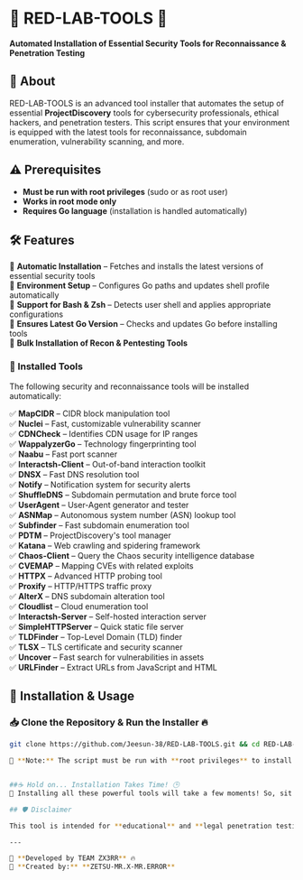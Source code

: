 # 🔴 RED-LAB-TOOLS 🚀  

**Automated Installation of Essential Security Tools for Reconnaissance & Penetration Testing**  

## 📌 About  

RED-LAB-TOOLS is an advanced tool installer that automates the setup of essential **ProjectDiscovery** tools for cybersecurity professionals, ethical hackers, and penetration testers. This script ensures that your environment is equipped with the latest tools for reconnaissance, subdomain enumeration, vulnerability scanning, and more.  

## ⚠️ Prerequisites  

- **Must be run with root privileges** (sudo or as root user)  
- **Works in root mode only**  
- **Requires Go language** (installation is handled automatically)  

## 🛠️ Features  

🔹 **Automatic Installation** – Fetches and installs the latest versions of essential security tools  
🔹 **Environment Setup** – Configures Go paths and updates shell profile automatically  
🔹 **Support for Bash & Zsh** – Detects user shell and applies appropriate configurations  
🔹 **Ensures Latest Go Version** – Checks and updates Go before installing tools  
🔹 **Bulk Installation of Recon & Pentesting Tools**  

### 🚀 Installed Tools  

The following security and reconnaissance tools will be installed automatically:  

✅ **MapCIDR** – CIDR block manipulation tool  
✅ **Nuclei** – Fast, customizable vulnerability scanner  
✅ **CDNCheck** – Identifies CDN usage for IP ranges  
✅ **WappalyzerGo** – Technology fingerprinting tool  
✅ **Naabu** – Fast port scanner  
✅ **Interactsh-Client** – Out-of-band interaction toolkit  
✅ **DNSX** – Fast DNS resolution tool  
✅ **Notify** – Notification system for security alerts  
✅ **ShuffleDNS** – Subdomain permutation and brute force tool  
✅ **UserAgent** – User-Agent generator and tester  
✅ **ASNMap** – Autonomous system number (ASN) lookup tool  
✅ **Subfinder** – Fast subdomain enumeration tool  
✅ **PDTM** – ProjectDiscovery's tool manager  
✅ **Katana** – Web crawling and spidering framework  
✅ **Chaos-Client** – Query the Chaos security intelligence database  
✅ **CVEMAP** – Mapping CVEs with related exploits  
✅ **HTTPX** – Advanced HTTP probing tool  
✅ **Proxify** – HTTP/HTTPS traffic proxy  
✅ **AlterX** – DNS subdomain alteration tool  
✅ **Cloudlist** – Cloud enumeration tool  
✅ **Interactsh-Server** – Self-hosted interaction server  
✅ **SimpleHTTPServer** – Quick static file server  
✅ **TLDFinder** – Top-Level Domain (TLD) finder  
✅ **TLSX** – TLS certificate and security scanner  
✅ **Uncover** – Fast search for vulnerabilities in assets  
✅ **URLFinder** – Extract URLs from JavaScript and HTML  

## 🚀 Installation & Usage  

### 📥 Clone the Repository  &  Run the Installer 🔥

```bash 
git clone https://github.com/Jeesun-38/RED-LAB-TOOLS.git && cd RED-LAB-TOOLS && chmod +x zx3rr.sh && ./zx3rr.sh

🔴 **Note:** The script must be run with **root privileges** to install tools and update system environment variables properly.


##☕ Hold on... Installation Takes Time! 🕒
🚀 Installing all these powerful tools will take a few moments! So, sit back, relax, and grab a cup of coffee ☕ while the magic happens. You’ll be hacking away in no time! 😎

## 🛡️ Disclaimer  

This tool is intended for **educational** and **legal penetration testing purposes only**. The author is not responsible for any misuse or damage caused by this script. Use responsibly and ensure you have explicit permission before performing any security tests.  

---

🚀 **Developed by TEAM ZX3RR** 🔥  
📌 **Created by:** **ZETSU-MR.X-MR.ERROR**  